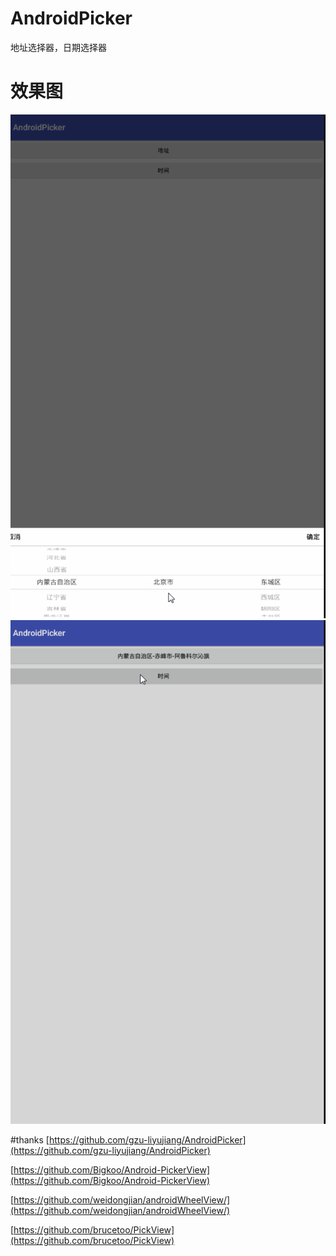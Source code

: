 # AndroidPicker
地址选择器，日期选择器

# 效果图

![地址选择器](/screenshots/address.gif)
![时间选择器](/screenshots/date.gif)

#thanks
[https://github.com/gzu-liyujiang/AndroidPicker](https://github.com/gzu-liyujiang/AndroidPicker)

[https://github.com/Bigkoo/Android-PickerView](https://github.com/Bigkoo/Android-PickerView)

[https://github.com/weidongjian/androidWheelView/](https://github.com/weidongjian/androidWheelView/)

[https://github.com/brucetoo/PickView](https://github.com/brucetoo/PickView)

